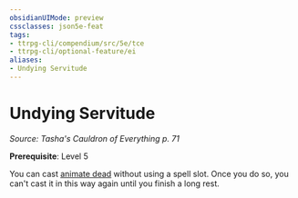 ```yaml
---
obsidianUIMode: preview
cssclasses: json5e-feat
tags:
- ttrpg-cli/compendium/src/5e/tce
- ttrpg-cli/optional-feature/ei
aliases:
- Undying Servitude
---
```

# Undying Servitude
*Source: Tasha's Cauldron of Everything p. 71*  

**Prerequisite**: Level 5

You can cast [animate dead](Інструменти%20ДМ/CLI/spells/animate-dead-xphb.md) without using a spell slot. Once you do so, you can't cast it in this way again until you finish a long rest.